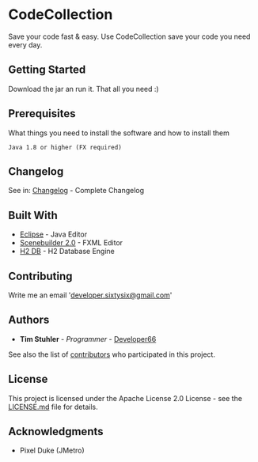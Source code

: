 # CodeCollection

Save your code fast & easy. Use CodeCollection save your code you need every day.

## Getting Started

Download the jar an run it. That all you need :)

## Prerequisites

What things you need to install the software and how to install them

```
Java 1.8 or higher (FX required)
```

## Changelog
See in: [Changelog](https://github.com/Developer66/Code-Collection/blob/master/changelog.txt) - Complete Changelog

## Built With

* [Eclipse](https://www.eclipse.org/) - Java Editor
* [Scenebuilder 2.0](http://www.oracle.com/technetwork/java/javase/downloads/sb2download-2177776.html) - FXML Editor
* [H2 DB](http://www.h2database.com/html/main.html) - H2 Database Engine

## Contributing

Write me an email 'developer.sixtysix@gmail.com'

## Authors

* **Tim Stuhler** - *Programmer* - [Developer66](https://github.com/Developer66)

See also the list of [contributors](https://github.com/Developer66/Code-Collection/graphs/contributors) who participated in this project.

## License

This project is licensed under the Apache License 2.0 License - see the [LICENSE.md](LICENSE.md) file for details.

## Acknowledgments

* Pixel Duke (JMetro)

